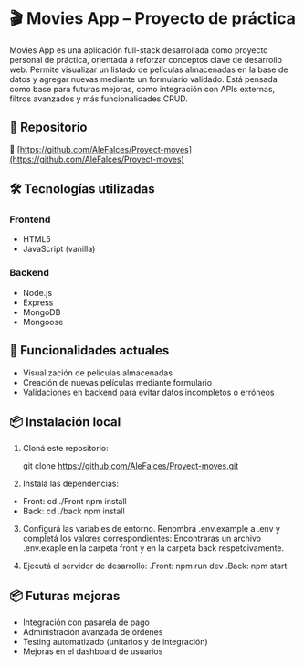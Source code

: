 # 🎬 Movies App – Proyecto de práctica

Movies App es una aplicación full-stack desarrollada como proyecto personal de práctica, orientada a reforzar conceptos clave de desarrollo web. Permite visualizar un listado de películas almacenadas en la base de datos y agregar nuevas mediante un formulario validado. Está pensada como base para futuras mejoras, como integración con APIs externas, filtros avanzados y más funcionalidades CRUD.

## 📁 Repositorio

🔗 [https://github.com/AleFalces/Proyect-moves](https://github.com/AleFalces/Proyect-moves)

## 🛠️ Tecnologías utilizadas

### Frontend

- HTML5
- JavaScript (vanilla)

### Backend

- Node.js
- Express
- MongoDB
- Mongoose

## 🔐 Funcionalidades actuales

- Visualización de películas almacenadas
- Creación de nuevas películas mediante formulario
- Validaciones en backend para evitar datos incompletos o erróneos

## 📦 Instalación local

1. Cloná este repositorio:
 
   git clone https://github.com/AleFalces/Proyect-moves.git

2. Instalá las dependencias:
  - Front: cd ./Front
    npm install
  - Back: cd ./back
    npm install
   
3. Configurá las variables de entorno. Renombrá .env.example a .env y completá los valores correspondientes:
   Encontraras un archivo .env.exaple en la carpeta front y en la carpeta back respetcivamente.


4. Ejecutá el servidor de desarrollo:
     .Front: npm run dev
     .Back: npm start

## 📦 Futuras mejoras

- Integración con pasarela de pago
- Administración avanzada de órdenes
- Testing automatizado (unitarios y de integración)
- Mejoras en el dashboard de usuarios
